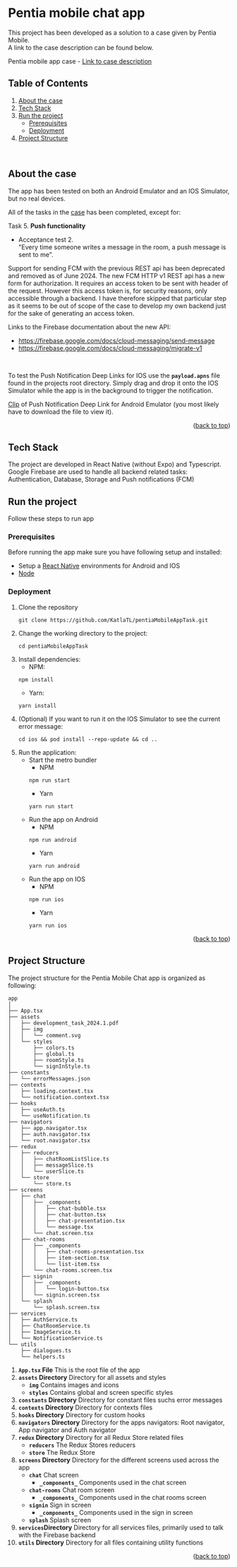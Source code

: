 
# Pentia mobile chat app
This project has been developed as a solution to a case given by Pentia Mobile. \
A link to the case description can be found below.

Pentia mobile app case - [Link to case description](app/assets/development_task_2024.1.pdf)


## Table of Contents

<ol>
    <li>
        <a href="#about-the-case">About the case</a>
    </li>
    <li>
        <a href="#tech-stack">Tech Stack</a>
    </li>
    <li>
        <a href="#run-the-project">Run the project</a>
        <ul>
            <li><a href="#prerequisites">Prerequisites</a></li>
            <li><a href="#deployment">Deployment</a></li>
        </ul>
    </li>
    <li><a href="#project-structure">Project Structure</a></li>
</ol>
<br />



## About the case
The app has been tested on both an Android Emulator and an IOS Simulator, but no real devices.

All of the tasks in the [case](app/assets/development_task_2024.1.pdf) has been completed, except for:

Task 5. **Push functionality** 
- Acceptance test 2. \
    "Every time someone writes a message in the room, a push message is sent to me". 

Support for sending FCM with the previous REST api has been deprecated and removed as of June 2024. The new FCM HTTP v1 REST api has a new form for authorization. It requires an access token to be sent with header of the request. However this access token is, for security reasons, only accessible through a backend. I have therefore skipped that particular step as it seems to be out of scope of the case to develop my own backend just for the sake of generating an access token.

Links to the Firebase documentation about the new API:
- https://firebase.google.com/docs/cloud-messaging/send-message
- https://firebase.google.com/docs/cloud-messaging/migrate-v1

<br />

To test the Push Notification Deep Links for IOS use the **`payload.apns`** file found in the projects root directory. Simply drag and drop it onto the IOS Simulator while the app is in the background to trigger the notification.

[Clip](app/assets/Push%20Notification%20test%20Android%20Emulator.mov) of Push Notification Deep Link for Android Emulator (you most likely have to download the file to view it).

<p align="right">(<a href="#pentia-mobile-chat-app">back to top</a>)</p>


## Tech Stack
The project are developed in React Native (without Expo) and Typescript. \
Google Firebase are used to handle all backend related tasks: Authentication, Database, Storage and Push notifications (FCM)

## Run the project
Follow these steps to run app

### Prerequisites
Before running the app make sure you have following setup and installed:
- Setup a [React Native](https://reactnative.dev/docs/0.74/set-up-your-environment) environments for Android and IOS
- [Node](https://nodejs.org/en)


### Deployment
1. Clone the repository
    ```
    git clone https://github.com/KatlaTL/pentiaMobileAppTask.git
    ```
2. Change the working directory to the project:
    ```
    cd pentiaMobileAppTask
    ```
3. Install dependencies:
    * NPM:
    ```
    npm install
    ```
    * Yarn:
    ```
    yarn install
    ```
4. (Optional) If you want to run it on the IOS Simulator to see the current error message:
    ```
    cd ios && pod install --repo-update && cd ..
    ```
5. Run the application:
    - Start the metro bundler
        * NPM
        ```
        npm run start
        ```
        * Yarn
        ```
        yarn run start
        ````
    - Run the app on Android
        * NPM
        ```
        npm run android
        ```
        * Yarn
        ```
        yarn run android
        ````
    - Run the app on IOS
        * NPM
        ```
        npm run ios
        ```
        * Yarn
        ```
        yarn run ios
        ````

<p align="right">(<a href="#pentia-mobile-chat-app">back to top</a>)</p>

## Project Structure
The project structure for the Pentia Mobile Chat app is organized as following:
```
app
│
├── App.tsx
├── assets
│   ├── development_task_2024.1.pdf
│   ├── img
│   │   └── comment.svg
│   └── styles
│       ├── colors.ts
│       ├── global.ts
│       ├── roomStyle.ts
│       └── signInStyle.ts
├── constants
│   └── errorMessages.json
├── contexts
│   ├── loading.context.tsx
│   └── notification.context.tsx
├── hooks
│   ├── useAuth.ts
│   └── useNotification.ts
├── navigators
│   ├── app.navigator.tsx
│   ├── auth.navigator.tsx
│   └── root.navigator.tsx
├── redux
│   ├── reducers
│   │   ├── chatRoomListSlice.ts
│   │   ├── messageSlice.ts
│   │   └── userSlice.ts
│   └── store
│       └── store.ts
├── screens
│   ├── chat
│   │   ├── _components
│   │   │   ├── chat-bubble.tsx
│   │   │   ├── chat-button.tsx
│   │   │   ├── chat-presentation.tsx
│   │   │   └── message.tsx
│   │   └── chat.screen.tsx
│   ├── chat-rooms
│   │   ├── _components
│   │   │   ├── chat-rooms-presentation.tsx
│   │   │   ├── item-section.tsx
│   │   │   └── list-item.tsx
│   │   └── chat-rooms.screen.tsx
│   ├── signin
│   │   ├── _components
│   │   │   └── login-button.tsx
│   │   └── signin.screen.tsx
│   └── splash
│       └── splash.screen.tsx
├── services
│   ├── AuthService.ts
│   ├── ChatRoomService.ts
│   ├── ImageService.ts
│   └── NotificationService.ts
└── utils
    ├── dialogues.ts
    └── helpers.ts
```

1. **`App.tsx` File**
    This is the root file of the app
2. **`assets` Directory**
    Directory for all assets and styles
    - **`img`** Contains images and icons
    - **`styles`** Contains global and screen specific styles
2. **`constants` Directory**
    Directory for constant files suchs error messages
3. **`contexts` Directory**
    Directory for contexts files
4. **`hooks` Directory**
    Directory for custom hooks
5. **`navigators` Directory**
    Directory for the apps navigators: Root navigator, App navigator and Auth navigator
6. **`redux` Directory**
    Directory for all Redux Store related files
    - **`reducers`** The Redux Stores reducers
    - **`store`** The Redux Store
7. **`screens` Directory**
    Directory for the different screens used across the app
    - **`chat`** Chat screen
        - **`_components_`** Components used in the chat screen
    - **`chat-rooms`** Chat room screen
        - **`_components_`** Components used in the chat rooms screen
    - **`signin`** Sign in screen
        - **`_components_`** Components used in the sign in screen
    - **`splash`** Splash screen
8. **`services`Directory**
    Directory for all services files, primarily used to talk with the Firebase backend
9. **`utils` Directory**
    Directory for all files containing utility functions

<p align="right">(<a href="#pentia-mobile-chat-app">back to top</a>)</p>
